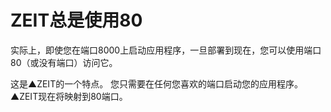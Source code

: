# ZEIT总是使用80

实际上，即使您在端口8000上启动应用程序，一旦部署到现在，您可以使用端口80（或没有端口）访问它。

这是▲ZEIT的一个特点。 您只需要在任何您喜欢的端口启动您的应用程序。 ▲ZEIT现在将映射到80端口。